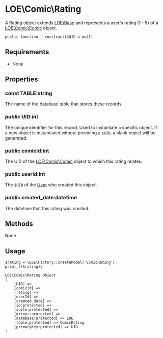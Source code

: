 # LOE\Comic\Rating

A Rating object extends [LOE\Base](../../Base.md) and represents a user's rating (1 - 5) of a [LOE\Comic\Comic](./Comic.md) object.

`public function __construct($UID = null)`

## Requirements

* None

## Properties

### const TABLE:string

The name of the database table that stores these records.

### public UID:int
The unique identifier for this record. Used to instantiate a specific object. If a new object is instantiated without providing a `$UID`, a blank object will be generated.

### public comicId:int

The UID of the [LOE\Comic\Comic](./Comic.md) object to which this rating relates.

### public userId:int

The `$UID` of the [User]() who created this object.

### public created_date:datetime

The datetime that this rating was created.

## Methods

None

## Usage

```
$rating = \LOE\Factory::createModel('ComicRating');
print_r($rating);
```
```
LOE\Comic\Rating Object
(
    [UID] =>
    [comicId] =>
    [rating] =>
    [userId] =>
    [created_date] =>
    [id:protected] =>
    [suite:protected] =>
    [driver:protected] =>
    [database:protected] => LOE
    [table:protected] => ComicRating
    [primaryKey:protected] => UID
)
```
